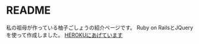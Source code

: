 # README

私の祖母が作っている柚子ごしょうの紹介ページです。
Ruby on RailsとJQueryを使って作成しました。
[HEROKUにあげています](https://bachanapp.herokuapp.com/)

